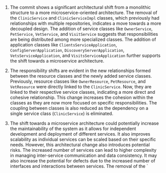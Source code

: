 1) The commit shows a significant architectural shift from a monolithic structure to a more microservice-oriented architecture. The removal of the `ClinicService` and `ClinicServiceImpl` classes, which previously had relationships with multiple repositories, indicates a move towards a more decoupled design. The addition of service classes like `OwnerService`, `PetService`, `VetService`, and `VisitService` suggests that responsibilities are being distributed among more specialized classes. The addition of application classes like `ClientsServiceApplication`, `ConfigServerApplication`, `DiscoveryServerApplication`, `VetsServiceApplication`, and `VisitsServiceApplication` further supports the shift towards a microservice architecture. 

2) The responsibility shifts are evident in the new relationships formed between the resource classes and the newly added service classes. Previously, resource classes like `OwnerResource`, `PetResource`, and `VetResource` were directly linked to the `ClinicService`. Now, they are linked to their respective service classes, indicating a more direct and cohesive relationship. This change increases the cohesion within the classes as they are now more focused on specific responsibilities. The coupling between classes is also reduced as the dependency on a single service class (`ClinicService`) is eliminated.

3) The shift towards a microservice architecture could potentially increase the maintainability of the system as it allows for independent development and deployment of different services. It also improves scalability as individual services can be scaled based on their specific needs. However, this architectural change also introduces potential risks. The increased number of services can lead to higher complexity in managing inter-service communication and data consistency. It may also increase the potential for defects due to the increased number of interfaces and interactions between services. The removal of the `